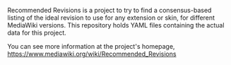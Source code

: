 Recommended Revisions is a project to try to find a consensus-based listing of the ideal revision to use for any extension or skin, for different MediaWiki versions. This repository holds YAML files containing the actual data for this project.

You can see more information at the project's homepage, https://www.mediawiki.org/wiki/Recommended_Revisions
